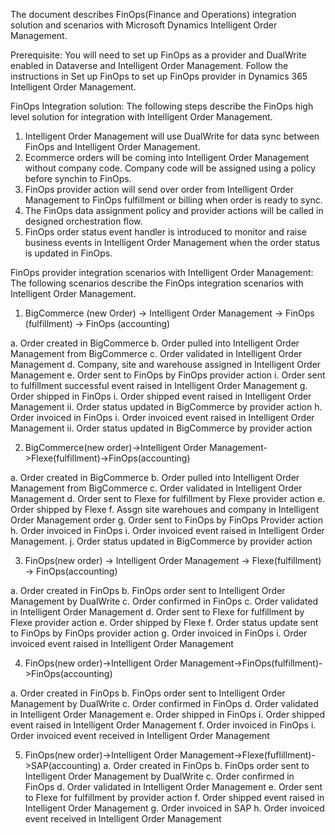 The document describes FinOps(Finance and Operations) integration solution and scenarios with Microsoft Dynamics Intelligent Order Management.

Prerequisite: You will need to set up FinOps as a provider and DualWrite enabled in Dataverse and Intelligent Order Management. Follow the instructions in Set up FinOps to set up FinOps provider in Dynamics 365 Intelligent Order Management.


FinOps Integration solution:
The following steps describe the FinOps high level solution for integration with Intelligent Order Management.

1.  Intelligent Order Management will use DualWrite for data sync between FinOps and Intelligent Order Management.
2.  Ecommerce orders will be coming into Intelligent Order Management without company code. Company code will be assigned using a policy before synchin to FinOps.
3.  FinOps provider action will send over order from Intelligent Order Management to FinOps fulfillment or billing when order is ready to sync. 
4.  The FinOps data assignment policy and provider actions will be called in designed orchestration flow.
5.  FinOps order status event handler is introduced to monitor and raise business events in Intelligent Order Management when the order status is updated in FinOps.
    
FinOps provider integration scenarios with Intelligent Order Management:
The following scenarios describe the FinOps integration scenarios with Intelligent Order Management.

1.	BigCommerce (new Order) -> Intelligent Order Management -> FinOps (fulfillment) -> FinOps (accounting)

  a.	Order created in BigCommerce
  b.	Order pulled into Intelligent Order Management from BigCommerce
  c.	Order validated in Intelligent Order Management
  d.	Company, site and warehouse assigned in Intelligent Order Management
  e.	Order sent to FinOps by FinOps provider action
         i.	Order sent to fulfillment successful event raised in Intelligent Order Management
  g.	Order shipped in FinOps
         i.  Order shipped event raised in Intelligent Order Management
         ii. Order status updated in BigCommerce by provider action
  h.	Order invoiced in FinOps
         i.  Order invoiced event raised in Intelligent Order Management
         ii. Order status updated in BigCommerce by provider action

2.  BigCommerce(new order)->Intelligent Order Management->Flexe(fulfillment)->FinOps(accounting)

  a.    Order created in BigCommerce
  b.    Order pulled into Intelligent Order Management from BigCommerce
  c.    Order validated in Intelligent Order Management
  d.    Order sent to Flexe for fulfillment by Flexe provider action
  e.    Order shipped by Flexe
  f.    Assgn site warehoues and company in Intelligent Order Management order
  g.    Order sent to FinOps by FinOps Provider action
  h.    Order invoiced in FinOps
  i.     Order invoiced event raised in Intelligent Order Management.
  j.    Order status updated in BigCommerce by provider action


3.  FinOps(new order) -> Intelligent Order Management -> Flexe(fulfillment) -> FinOps(accounting)

  a.    Order created in FinOps
  b.    FinOps order sent to Intelligent Order Management by DualWrite
  c.    Order confirmed in FinOps
  c.    Order validated in Intelligent Order Management
  d.    Order sent to Flexe for fulfillment by Flexe provider action
  e.    Order shipped by Flexe
  f.    Order status update sent to FinOps by FinOps provider action
  g.    Order invoiced in FinOps
  i.    Order invoiced event raised in Intelligent Order Management

4.  FinOps(new order)->Intelligent Order Management->FinOps(fulfillment)->FinOps(accounting)

  a.    Order created in FinOps
  b.    FinOps order sent to Intelligent Order Management by DualWrite
  c.    Order confirmed in FinOps
  d.    Order validated in Intelligent Order Management
  e.    Order shipped in FinOps
         i.  Order shipped event raised in Intelligent Order Management
  f.    Order invoiced in FinOps
         i.  Order invoiced event received in Intelligent Order Management

5.  FinOps(new order)->Intelligent Order Management->Flexe(fuflillment)->SAP(accounting)
   a.   Order created in FinOps
   b.   FinOps order sent to Intelligent Order Management by DualWrite
   c.   Order confirmed in FinOps
   d.   Order validated in Intelligent Order Management
   e.   Order sent to Flexe for fulfillment by provider action
   f.   Order shipped event raised in Intelligent Order Management
   g.   Order invoiced in SAP
   h.   Order invoiced event received in Intelligent Order Management
